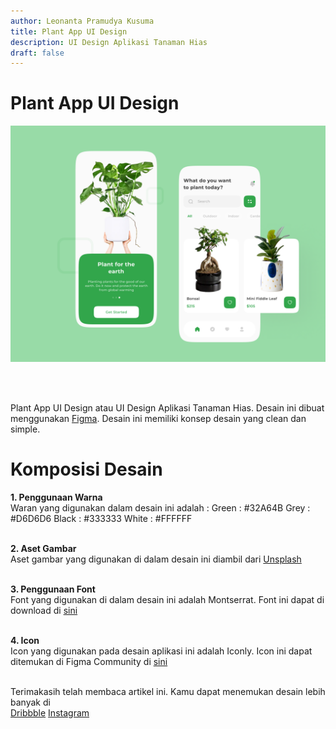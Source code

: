 ```yaml
---
author: Leonanta Pramudya Kusuma
title: Plant App UI Design
description: UI Design Aplikasi Tanaman Hias
draft: false
---
```



# Plant App UI Design

![Gambar_Hacker](./Plant.png)

<br>
<br>

Plant App UI Design atau UI Design Aplikasi Tanaman Hias. Desain ini dibuat menggunakan [Figma](https://www.figma.com/). Desain ini memiliki konsep desain yang clean dan simple. 

# Komposisi Desain
<b>1. Penggunaan Warna</b> <br>
Waran yang digunakan dalam desain ini adalah :
Green   : #32A64B
Grey    : #D6D6D6
Black   : #333333
White   : #FFFFFF  <br><br>

<b>2. Aset Gambar</b> <br>
Aset gambar yang digunakan di dalam desain ini diambil dari [Unsplash](https://www.unsplash.com/)  <br><br>

<b>3. Penggunaan Font</b> <br>
Font yang digunakan di dalam desain ini adalah Montserrat. Font ini dapat di download di [sini](https://fonts.google.com/specimen/Montserrat)  <br><br>

<b>4. Icon</b> <br>
Icon yang digunakan pada desain aplikasi ini adalah Iconly. Icon ini dapat ditemukan di Figma Community di [sini](https://www.figma.com/community/file/876509330914541878) <br><br>

Terimakasih telah membaca artikel ini. Kamu dapat menemukan desain lebih banyak di <br>
[Dribbble](https://dribbble.com/productexperience)
[Instagram](https://www.instagram.com/pxdesign.id/)


